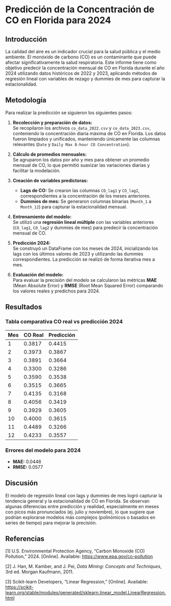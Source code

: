 # Predicción de la Concentración de CO en Florida para 2024

## Introducción
La calidad del aire es un indicador crucial para la salud pública y el medio ambiente. El monóxido de carbono (CO) es un contaminante que puede afectar significativamente la salud respiratoria. Este informe tiene como objetivo predecir la concentración mensual de CO en Florida durante el año 2024 utilizando datos históricos de 2022 y 2023, aplicando métodos de regresión lineal con variables de rezago y dummies de mes para capturar la estacionalidad.

## Metodología
Para realizar la predicción se siguieron los siguientes pasos:

1. **Recolección y preparación de datos:**  
   Se recopilaron los archivos `co_data_2022.csv` y `co_data_2023.csv`, conteniendo la concentración diaria máxima de CO en Florida. Los datos fueron limpiados y unificados, manteniendo únicamente las columnas relevantes (`Date` y `Daily Max 8-hour CO Concentration`).  

2. **Cálculo de promedios mensuales:**  
   Se agruparon los datos por año y mes para obtener un promedio mensual de CO, lo que permitió suavizar las variaciones diarias y facilitar la modelación.

3. **Creación de variables predictoras:**  
   - **Lags de CO:** Se crearon las columnas `CO_lag1` y `CO_lag2`, correspondientes a la concentración de los meses anteriores.  
   - **Dummies de mes:** Se generaron columnas binarias (`Month_1` a `Month_12`) para capturar la estacionalidad mensual.  

4. **Entrenamiento del modelo:**  
   Se utilizó una **regresión lineal múltiple** con las variables anteriores (`CO_lag1`, `CO_lag2` y dummies de mes) para predecir la concentración mensual de CO.

5. **Predicción 2024:**  
   Se construyó un DataFrame con los meses de 2024, inicializando los lags con los últimos valores de 2023 y utilizando las dummies correspondientes. La predicción se realizó de forma iterativa mes a mes.

6. **Evaluación del modelo:**  
   Para evaluar la precisión del modelo se calcularon las métricas **MAE** (Mean Absolute Error) y **RMSE** (Root Mean Squared Error) comparando los valores reales y predichos para 2024.

## Resultados

### Tabla comparativa CO real vs predicción 2024

| Mes | CO Real | Predicción |
|-----|---------|------------|
| 1   | 0.3817  | 0.4415     |
| 2   | 0.3973  | 0.3867     |
| 3   | 0.3891  | 0.3664     |
| 4   | 0.3300  | 0.3286     |
| 5   | 0.3590  | 0.3538     |
| 6   | 0.3515  | 0.3665     |
| 7   | 0.4135  | 0.3168     |
| 8   | 0.4056  | 0.3419     |
| 9   | 0.3929  | 0.3605     |
| 10  | 0.4000  | 0.3615     |
| 11  | 0.4489  | 0.3266     |
| 12  | 0.4233  | 0.3557     |

### Errores del modelo para 2024
- **MAE:** 0.0446  
- **RMSE:** 0.0577  

## Discusión
El modelo de regresión lineal con lags y dummies de mes logró capturar la tendencia general y la estacionalidad de CO en Florida. Se observan algunas diferencias entre predicción y realidad, especialmente en meses con picos más pronunciados (ej. julio y noviembre), lo que sugiere que podrían explorarse modelos más complejos (polinómicos o basados en series de tiempo) para mejorar la precisión.

## Referencias
[1] U.S. Environmental Protection Agency, “Carbon Monoxide (CO) Pollution,” 2024. [Online]. Available: https://www.epa.gov/co-pollution  

[2] J. Han, M. Kamber, and J. Pei, *Data Mining: Concepts and Techniques*, 3rd ed. Morgan Kaufmann, 2011.  

[3] Scikit-learn Developers, “Linear Regression,” [Online]. Available: https://scikit-learn.org/stable/modules/generated/sklearn.linear_model.LinearRegression.html
